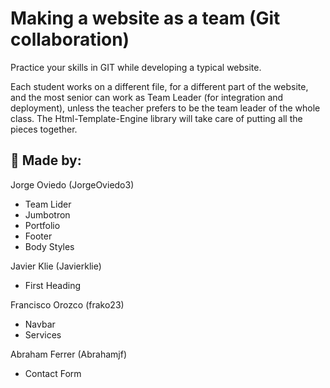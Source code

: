 # Making a website as a team (Git collaboration)

Practice your skills in GIT while developing a typical website.

Each student works on a different file, for a different part of the website, and the most senior can work as Team Leader (for integration and deployment), unless the teacher prefers to be the team leader of the whole class. The Html-Template-Engine library will take care of putting all the pieces together.

## 📝 Made by:

Jorge Oviedo (JorgeOviedo3)

- Team Lider
- Jumbotron
- Portfolio
- Footer
- Body Styles

Javier Klie (Javierklie)

- First Heading

Francisco Orozco (frako23)

- Navbar
- Services

Abraham Ferrer (Abrahamjf)

- Contact Form
